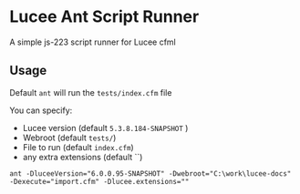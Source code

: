# Lucee Ant Script Runner

A simple js-223 script runner for Lucee cfml

## Usage

Default `ant` will run the `tests/index.cfm` file

You can specify:

- Lucee version  (default `5.3.8.184-SNAPSHOT` )
- Webroot  (default `tests/`)
- File to run (default `index.cfm`)
- any extra extensions (default ``)

`ant -DluceeVersion="6.0.0.95-SNAPSHOT" -Dwebroot="C:\work\lucee-docs" -Dexecute="import.cfm" -Dlucee.extensions=""`
